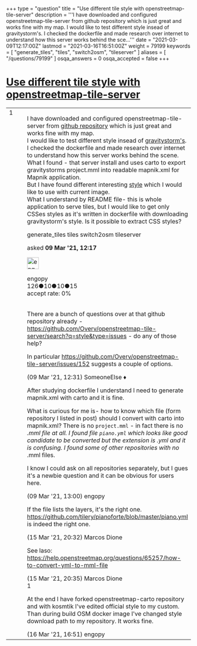 +++
type = "question"
title = "Use different tile style with openstreetmap-tile-server"
description = '''I have downloaded and configured openstreetmap-tile-server from github repository which is just great and works fine with my map. I would like to test different style insead of gravitystorm&#x27;s. I checked the dockerfile and made research over internet to understand how this server works behind the sce...'''
date = "2021-03-09T12:17:00Z"
lastmod = "2021-03-16T16:51:00Z"
weight = 79199
keywords = [ "generate_tiles", "tiles", "switch2osm", "tileserver" ]
aliases = [ "/questions/79199" ]
osqa_answers = 0
osqa_accepted = false
+++

<div class="headNormal">

# [Use different tile style with openstreetmap-tile-server](/questions/79199/use-different-tile-style-with-openstreetmap-tile-server)

</div>

<div id="main-body">

<div id="askform">

<table id="question-table" style="width:100%;">
<colgroup>
<col style="width: 50%" />
<col style="width: 50%" />
</colgroup>
<tbody>
<tr>
<td style="width: 30px; vertical-align: top"><div class="vote-buttons">
<span id="post-79199-upvote" class="ajax-command post-vote up" rel="nofollow" title="I like this post (click again to cancel)"> </span>
<div id="post-79199-score" class="post-score" title="current number of votes">
1
</div>
<span id="post-79199-downvote" class="ajax-command post-vote down" rel="nofollow" title="I dont like this post (click again to cancel)"> </span> <span id="favorite-mark" class="ajax-command favorite-mark" rel="nofollow" title="mark/unmark this question as favorite (click again to cancel)"> </span>
<div id="favorite-count" class="favorite-count">
&#10;</div>
</div></td>
<td><div id="item-right">
<div class="question-body">
<p>I have downloaded and configured openstreetmap-tile-server from <a href="https://github.com/Overv/openstreetmap-tile-server/blob/master/README.md">github repository</a> which is just great and works fine with my map.<br />
I would like to test different style insead of <a href="https://github.com/gravitystorm/openstreetmap-carto">gravitystorm's</a>. I checked the dockerfile and made research over internet to understand how this server works behind the scene.<br />
What I found - that server install and uses carto to export gravitystorms project.mml into readable mapnik.xml for Mapnik application.<br />
But I have found different interesting <a href="https://github.com/tilery/pianoforte">style</a> which I would like to use with current image.<br />
What I understand by README file- this is whole application to serve tiles, but I would like to get only CSSes styles as it's written in dockerfile with downloading gravitystorm's style. Is it possible to extract CSS styles?</p>
</div>
<div id="question-tags" class="tags-container tags">
<span class="post-tag tag-link-generate_tiles" rel="tag" title="see questions tagged &#39;generate_tiles&#39;">generate_tiles</span> <span class="post-tag tag-link-tiles" rel="tag" title="see questions tagged &#39;tiles&#39;">tiles</span> <span class="post-tag tag-link-switch2osm" rel="tag" title="see questions tagged &#39;switch2osm&#39;">switch2osm</span> <span class="post-tag tag-link-tileserver" rel="tag" title="see questions tagged &#39;tileserver&#39;">tileserver</span>
</div>
<div id="question-controls" class="post-controls">
&#10;</div>
<div class="post-update-info-container">
<div class="post-update-info post-update-info-user">
<p>asked <strong>09 Mar '21, 12:17</strong></p>
<img src="https://secure.gravatar.com/avatar/735ed8c1abf1a1f7b907b78d9594303c?s=32&amp;d=identicon&amp;r=g" class="gravatar" width="32" height="32" alt="engopy&#39;s gravatar image" />
<p><span>engopy</span><br />
<span class="score" title="126 reputation points">126</span><span title="10 badges"><span class="badge1">●</span><span class="badgecount">10</span></span><span title="10 badges"><span class="silver">●</span><span class="badgecount">10</span></span><span title="15 badges"><span class="bronze">●</span><span class="badgecount">15</span></span><br />
<span class="accept_rate" title="Rate of the user&#39;s accepted answers">accept rate:</span> <span title="engopy has no accepted answers">0%</span> </br></br></p>
</div>
</div>
<div id="comments-container-79199" class="comments-container">
<span id="79200"></span>
<div id="comment-79200" class="comment">
<div id="post-79200-score" class="comment-score">
&#10;</div>
<div class="comment-text">
<p>There are a bunch of questions over at that github repository already - <a href="https://github.com/Overv/openstreetmap-tile-server/search?q=style&amp;type=issues">https://github.com/Overv/openstreetmap-tile-server/search?q=style&amp;type=issues</a> - do any of those help?</p>
<p>In particular <a href="https://github.com/Overv/openstreetmap-tile-server/issues/152">https://github.com/Overv/openstreetmap-tile-server/issues/152</a> suggests a couple of options.</p>
</div>
<div id="comment-79200-info" class="comment-info">
<span class="comment-age">(09 Mar '21, 12:31)</span> <span class="comment-user userinfo">SomeoneElse ♦</span>
</div>
</div>
<span id="79201"></span>
<div id="comment-79201" class="comment">
<div id="post-79201-score" class="comment-score">
&#10;</div>
<div class="comment-text">
<p>After studying dockerfile I understand I need to generate mapnik.xml with carto and it is fine.</p>
<p>What is curious for me is- how to know which file (form repository I listed in post) should I convert with carto into mapnik.xml? There is no <code>project.mml</code> - in fact there is no <em>.mml file at all. I found file <code>piano.yml</code> which looks like good candidate to be converted but the extension is .yml and it is confusing. I found some of other repositories with no</em> .mml files.</p>
<p>I know I could ask on all repositories separately, but I gues it's a newbie question and it can be obvious for users here.</p>
</div>
<div id="comment-79201-info" class="comment-info">
<span class="comment-age">(09 Mar '21, 13:00)</span> <span class="comment-user userinfo">engopy</span>
</div>
</div>
<span id="79276"></span>
<div id="comment-79276" class="comment">
<div id="post-79276-score" class="comment-score">
&#10;</div>
<div class="comment-text">
<p>If the file lists the layers, it's the right one. <a href="https://github.com/tilery/pianoforte/blob/master/piano.yml">https://github.com/tilery/pianoforte/blob/master/piano.yml</a> is indeed the right one.</p>
</div>
<div id="comment-79276-info" class="comment-info">
<span class="comment-age">(15 Mar '21, 20:32)</span> <span class="comment-user userinfo">Marcos Dione</span>
</div>
</div>
<span id="79277"></span>
<div id="comment-79277" class="comment">
<div id="post-79277-score" class="comment-score">
&#10;</div>
<div class="comment-text">
<p>See laso: <a href="https://help.openstreetmap.org/questions/65257/how-to-convert-yml-to-mml-file">https://help.openstreetmap.org/questions/65257/how-to-convert-yml-to-mml-file</a></p>
</div>
<div id="comment-79277-info" class="comment-info">
<span class="comment-age">(15 Mar '21, 20:35)</span> <span class="comment-user userinfo">Marcos Dione</span>
</div>
</div>
<span id="79302"></span>
<div id="comment-79302" class="comment">
<div id="post-79302-score" class="comment-score">
1
</div>
<div class="comment-text">
<p>At the end I have forked openstreetmap-carto repository and with kosmtik I've edited official style to my custom. Than during build OSM docker image I've changed style download path to my repository. It works fine.</p>
</div>
<div id="comment-79302-info" class="comment-info">
<span class="comment-age">(16 Mar '21, 16:51)</span> <span class="comment-user userinfo">engopy</span>
</div>
</div>
</div>
<div id="comment-tools-79199" class="comment-tools">
&#10;</div>
<div class="clear">
&#10;</div>
<div id="comment-79199-form-container" class="comment-form-container">
&#10;</div>
<div class="clear">
&#10;</div>
</div></td>
</tr>
</tbody>
</table>

</div>

</div>

